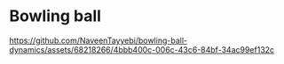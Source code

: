 # Bowling ball 
https://github.com/NaveenTayyebi/bowling-ball-dynamics/assets/68218266/4bbb400c-006c-43c6-84bf-34ac99ef132c



